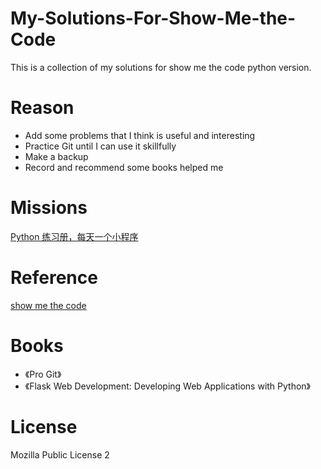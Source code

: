 # My-Solutions-For-Show-Me-the-Code
This is a collection of my solutions for show me the code python version.

# Reason

* Add some problems that I think  is useful and interesting
* Practice Git until I can use it skillfully
* Make a backup
* Record and recommend some books helped me 

# Missions
[Python 练习册，每天一个小程序](https://github.com/Yixiaohan/show-me-the-code)

# Reference
[show me the code](https://github.com/Show-Me-the-Code/python)

# Books
*	《Pro Git》
*	《Flask Web Development: Developing Web Applications with Python》


# License
Mozilla Public License 2
